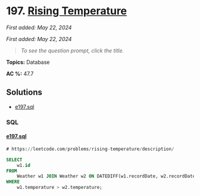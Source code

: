 # 197. [Rising Temperature](<https://leetcode.com/problems/rising-temperature>)

*First added: May 22, 2024*

*First added: May 22, 2024*


> *To see the question prompt, click the title.*

**Topics:** Database

**AC %:** 47.7


## Solutions

- [e197.sql](<../my-submissions/e197.sql>)
### SQL
#### [e197.sql](<../my-submissions/e197.sql>)
```SQL
# https://leetcode.com/problems/rising-temperature/description/

SELECT 
    w1.id
FROM 
    Weather w1 JOIN Weather w2 ON DATEDIFF(w1.recordDate, w2.recordDate) = 1
WHERE 
    w1.temperature > w2.temperature;
```

